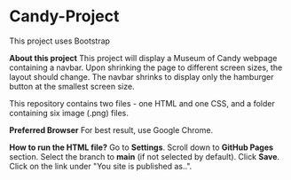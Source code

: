# Candy-Project
This project uses Bootstrap

**About this project**
This project will display a Museum of Candy webpage containing a navbar. Upon shrinking the page to different screen sizes, the layout should change. The navbar shrinks to display only the hamburger button at the smallest screen size. 

This repository contains two files - one HTML and one CSS, and a folder containing six image (.png) files. 

**Preferred Browser**
For best result, use Google Chrome. 

**How to run the HTML file?**
Go to **Settings**. Scroll down to **GitHub Pages** section. Select the branch to **main** (if not selected by default). Click **Save**. Click on the link under "You site is published as..".
